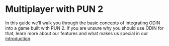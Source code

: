# Multiplayer with PUN 2
In this guide we’ll walk you through the basic concepts of integrating ODIN into a game built with PUN 2. If you are unsure why you should use ODIN for that, learn more about our features and what makes us special in our [introduction](https://developers.4players.io/odin/introduction/).


